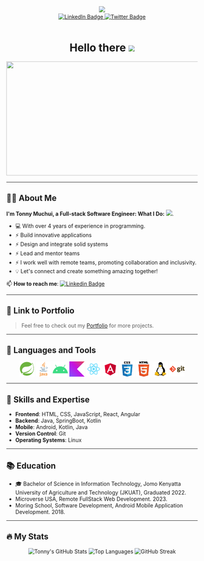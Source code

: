 <div align="center">
  <img src="https://media.giphy.com/media/M9gbBd9nbDrOTu1Mqx/giphy.gif" width="100"/>
  <div id="badges">
    <a href="https://www.linkedin.com/in/tonny-muchui-murungi-9b549a174/">
      <img src="https://img.shields.io/badge/Connect%20with%20me%20on%20LinkedIn-blue?style=for-the-badge&logo=linkedin&logoColor=white" alt="LinkedIn Badge"/>
    </a>
    <a href="https://twitter.com/Tonnymuchui6">
      <img src="https://img.shields.io/badge/Follow%20me%20on%20Twitter-blue?style=for-the-badge&logo=twitter&logoColor=white" alt="Twitter Badge"/>
    </a>
  </div>
  <img src="https://komarev.com/ghpvc/?username=tonnymuchui&style=flat-square&color=blue" alt=""/>
  <h1>
    Hello there
    <img src="https://media.giphy.com/media/hvRJCLFzcasrR4ia7z/giphy.gif" width="30px"/>
  </h1>
</div>
<div align="center">
  <img src="https://media.giphy.com/media/dWesBcTLavkZuG35MI/giphy.gif" width="600" height="300"/>
</div>

---

## 👨‍💻 About Me

**I'm Tonny Muchui, a Full-stack Software Engineer: What I Do:** <img src="https://media.giphy.com/media/WUlplcMpOCEmTGBtBW/giphy.gif" width="30">.
- 💻 With over 4 years of experience in programming.
- ⚡ Build innovative applications
- ⚡ Design and integrate solid systems
- ⚡ Lead and mentor teams
- ⚡ I work well with remote teams, promoting collaboration and inclusivity.
- 💡 Let's connect and create something amazing together!

📫 **How to reach me**: [![Linkedin Badge](https://img.shields.io/badge/-Tonny%20Muchui-blue?style=flat&logo=Linkedin&logoColor=white)](https://www.linkedin.com/in/tonny-muchui-murungi-9b549a174/)

---

## 🔗 Link to Portfolio

> Feel free to check out my [Portfolio](https://tonnymuchui.github.io/Portfolio/) for more projects.

---

## 🔧 Languages and Tools

<div align="center">
  <img height="40" src="https://raw.githubusercontent.com/github/explore/80688e429a7d4ef2fca1e82350fe8e3517d3494d/topics/spring-boot/spring-boot.png">
  <img height="40" src="https://raw.githubusercontent.com/github/explore/80688e429a7d4ef2fca1e82350fe8e3517d3494d/topics/java/java.png">
  <img height="40" src="https://raw.githubusercontent.com/github/explore/80688e429a7d4ef2fca1e82350fe8e3517d3494d/topics/android/android.png">
  <img height="40" src="https://raw.githubusercontent.com/github/explore/80688e429a7d4ef2fca1e82350fe8e3517d3494d/topics/kotlin/kotlin.png">
  <img height="40" src="https://raw.githubusercontent.com/github/explore/80688e429a7d4ef2fca1e82350fe8e3517d3494d/topics/react/react.png">
  <img height="40" src="https://raw.githubusercontent.com/github/explore/80688e429a7d4ef2fca1e82350fe8e3517d3494d/topics/angular/angular.png">
  <img height="40" src="https://raw.githubusercontent.com/github/explore/80688e429a7d4ef2fca1e82350fe8e3517d3494d/topics/css/css.png">
  <img height="40" src="https://raw.githubusercontent.com/github/explore/80688e429a7d4ef2fca1e82350fe8e3517d3494d/topics/html/html.png">
  <img height="40" src="https://raw.githubusercontent.com/github/explore/80688e429a7d4ef2fca1e82350fe8e3517d3494d/topics/linux/linux.png">
  <img height="40" src="https://raw.githubusercontent.com/github/explore/80688e429a7d4ef2fca1e82350fe8e3517d3494d/topics/git/git.png">
</div>

---

## 🚀 Skills and Expertise

- **Frontend**: HTML, CSS, JavaScript, React, Angular
- **Backend**: Java, SpringBoot, Kotlin
- **Mobile**: Android, Kotlin, Java
- **Version Control**: Git
- **Operating Systems**: Linux

---

## 📚 Education

- 🎓 Bachelor of Science in Information Technology, Jomo Kenyatta University of Agriculture and Technology (JKUAT), Graduated 2022.
- Microverse USA, Remote FullStack Web Development. 2023.
- Moring School, Software Development, Android Mobile Application Development. 2018.
---

## 🔥 My Stats

<div align="center">
  <img src="https://github-readme-stats.vercel.app/api?username=tonnymuchui&theme=dark&show_icons=true" alt="Tonny's GitHub Stats">
  <img src="https://github-readme-stats.vercel.app/api/top-langs/?username=tonnymuchui&theme=dark&layout=compact" alt="Top Languages">
  <img src="https://github-readme-streak-stats.herokuapp.com/?user=tonnymuchui&theme=dark" alt="GitHub Streak">
</div>
